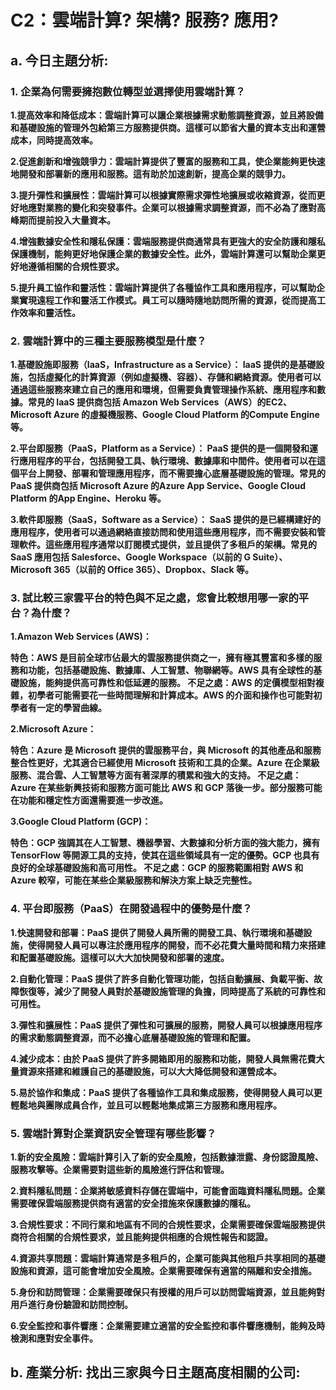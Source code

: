 # C2：雲端計算? 架構? 服務? 應用?
## a. 今日主題分析:

### 1. 企業為何需要擁抱數位轉型並選擇使用雲端計算？

**1.提高效率和降低成本：雲端計算可以讓企業根據需求動態調整資源，並且將設備和基礎設施的管理外包給第三方服務提供商。這樣可以節省大量的資本支出和運營成本，同時提高效率。**

**2.促進創新和增強競爭力：雲端計算提供了豐富的服務和工具，使企業能夠更快速地開發和部署新的應用和服務。這有助於加速創新，提高企業的競爭力。**

**3.提升彈性和擴展性：雲端計算可以根據實際需求彈性地擴展或收縮資源，從而更好地應對業務的變化和突發事件。企業可以根據需求調整資源，而不必為了應對高峰期而提前投入大量資本。**

**4.增強數據安全性和隱私保護：雲端服務提供商通常具有更強大的安全防護和隱私保護機制，能夠更好地保護企業的數據安全性。此外，雲端計算還可以幫助企業更好地遵循相關的合規性要求。**

**5.提升員工協作和靈活性：雲端計算提供了各種協作工具和應用程序，可以幫助企業實現遠程工作和靈活工作模式。員工可以隨時隨地訪問所需的資源，從而提高工作效率和靈活性。**

### 2. 雲端計算中的三種主要服務模型是什麼？

**1.基礎設施即服務（IaaS，Infrastructure as a Service）：
IaaS 提供的是基礎設施，包括虛擬化的計算資源（例如虛擬機、容器）、存儲和網絡資源。使用者可以通過這些服務來建立自己的應用和環境，但需要負責管理操作系統、應用程序和數據。常見的 IaaS 提供商包括 Amazon Web Services（AWS）的EC2、Microsoft Azure 的虛擬機服務、Google Cloud Platform 的Compute Engine 等。**

**2.平台即服務（PaaS，Platform as a Service）：
PaaS 提供的是一個開發和運行應用程序的平台，包括開發工具、執行環境、數據庫和中間件。使用者可以在這個平台上開發、部署和管理應用程序，而不需要擔心底層基礎設施的管理。常見的 PaaS 提供商包括 Microsoft Azure 的Azure App Service、Google Cloud Platform 的App Engine、Heroku 等。**

**3.軟件即服務（SaaS，Software as a Service）：
SaaS 提供的是已經構建好的應用程序，使用者可以通過網絡直接訪問和使用這些應用程序，而不需要安裝和管理軟件。這些應用程序通常以訂閱模式提供，並且提供了多租戶的架構。常見的 SaaS 應用包括 Salesforce、Google Workspace（以前的 G Suite）、Microsoft 365（以前的 Office 365）、Dropbox、Slack 等。**

### 3. 試比較三家雲平台的特色與不足之處，您會比較想用哪一家的平台？為什麼？

**1.Amazon Web Services (AWS)：**

**特色：AWS 是目前全球市佔最大的雲服務提供商之一，擁有極其豐富和多樣的服務和功能，包括基礎設施、數據庫、人工智慧、物聯網等。AWS 具有全球性的基礎設施，能夠提供高可靠性和低延遲的服務。
不足之處：AWS 的定價模型相對複雜，初學者可能需要花一些時間理解和計算成本。AWS 的介面和操作也可能對初學者有一定的學習曲線。**

**2.Microsoft Azure：**

**特色：Azure 是 Microsoft 提供的雲服務平台，與 Microsoft 的其他產品和服務整合性更好，尤其適合已經使用 Microsoft 技術和工具的企業。Azure 在企業級服務、混合雲、人工智慧等方面有著深厚的積累和強大的支持。
不足之處：Azure 在某些新興技術和服務方面可能比 AWS 和 GCP 落後一步。部分服務可能在功能和穩定性方面還需要進一步改進。**

**3.Google Cloud Platform (GCP)：**

**特色：GCP 強調其在人工智慧、機器學習、大數據和分析方面的強大能力，擁有 TensorFlow 等開源工具的支持，使其在這些領域具有一定的優勢。GCP 也具有良好的全球基礎設施和高可用性。
不足之處：GCP 的服務範圍相對 AWS 和 Azure 較窄，可能在某些企業級服務和解決方案上缺乏完整性。**

### 4. 平台即服務（PaaS）在開發過程中的優勢是什麼？

**1.快速開發和部署：PaaS 提供了開發人員所需的開發工具、執行環境和基礎設施，使得開發人員可以專注於應用程序的開發，而不必花費大量時間和精力來搭建和配置基礎設施。這樣可以大大加快開發和部署的速度。**

**2.自動化管理：PaaS 提供了許多自動化管理功能，包括自動擴展、負載平衡、故障恢復等，減少了開發人員對於基礎設施管理的負擔，同時提高了系統的可靠性和可用性。**

**3.彈性和擴展性：PaaS 提供了彈性和可擴展的服務，開發人員可以根據應用程序的需求動態調整資源，而不必擔心底層基礎設施的管理和配置。**

**4.減少成本：由於 PaaS 提供了許多開箱即用的服務和功能，開發人員無需花費大量資源來搭建和維護自己的基礎設施，可以大大降低開發和運營成本。**

**5.易於協作和集成：PaaS 提供了各種協作工具和集成服務，使得開發人員可以更輕鬆地與團隊成員合作，並且可以輕鬆地集成第三方服務和應用程序。**

### 5. 雲端計算對企業資訊安全管理有哪些影響？

**1.新的安全風險：雲端計算引入了新的安全風險，包括數據泄露、身份認證風險、服務攻擊等。企業需要對這些新的風險進行評估和管理。**

**2.資料隱私問題：企業將敏感資料存儲在雲端中，可能會面臨資料隱私問題。企業需要確保雲端服務提供商有適當的安全措施來保護數據的隱私。**

**3.合規性要求：不同行業和地區有不同的合規性要求，企業需要確保雲端服務提供商符合相關的合規性要求，並且能夠提供相應的合規性報告和認證。**

**4.資源共享問題：雲端計算通常是多租戶的，企業可能與其他租戶共享相同的基礎設施和資源，這可能會增加安全風險。企業需要確保有適當的隔離和安全措施。**

**5.身份和訪問管理：企業需要確保只有授權的用戶可以訪問雲端資源，並且能夠對用戶進行身份驗證和訪問控制。**

**6.安全監控和事件響應：企業需要建立適當的安全監控和事件響應機制，能夠及時檢測和應對安全事件。**

## b. 產業分析: 找出三家與今日主題高度相關的公司:






